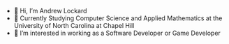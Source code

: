 - 👋 Hi, I’m Andrew Lockard
- 🏫 Currently Studying Computer Science and Applied Mathematics at the University of North Carolina at Chapel Hill
- 👀 I’m interested in working as a Software Developer or Game Developer

<!---
ItIsAndrewL/ItIsAndrewL is a ✨ special ✨ repository because its `README.md` (this file) appears on your GitHub profile.
You can click the Preview link to take a look at your changes.
--->
